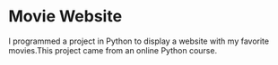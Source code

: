 # Movie Website
I programmed a project in Python to display a website with my favorite movies.This project came from an online Python course.

